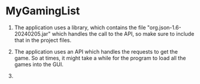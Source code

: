 # MyGamingList

1. The application uses a library, which contains the file "org.json-1.6-20240205.jar" which handles the call to the API, so make sure to include that in the project files.

2. The application uses an API which handles the requests to get the game. So at times, it might take a while for the program to load all the games into the GUI.

3. 
